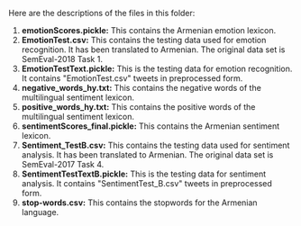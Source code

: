 Here are the descriptions of the files in this folder:
1. **emotionScores.pickle:** This contains the Armenian emotion lexicon.
2. **EmotionTest.csv:** This contains the testing data used for emotion recognition. It has been translated to Armenian. The original data set is SemEval-2018 Task 1.
3. **EmotionTestText.pickle:** This is the testing data for emotion recognition. It contains "EmotionTest.csv" tweets in preprocessed form.
4. **negative_words_hy.txt:** This contains the negative words of the multilingual sentiment lexicon.
5. **positive_words_hy.txt:** This contains the positive words of the multilingual sentiment lexicon.
6. **sentimentScores_final.pickle:** This contains the Armenian sentiment lexicon.
7. **Sentiment_TestB.csv:** This contains the testing data used for sentiment analysis. It has been translated to Armenian. The original data set is SemEval-2017 Task 4.
8. **SentimentTestTextB.pickle:** This is the testing data for sentiment analysis. It contains "SentimentTest_B.csv" tweets in preprocessed form.
9. **stop-words.csv:** This contains the stopwords for the Armenian language.

